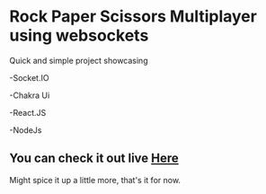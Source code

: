 # Rock Paper Scissors Multiplayer using websockets
Quick and simple project showcasing 

-Socket.IO 

-Chakra Ui  

-React.JS

-NodeJs

## You can check it out live [Here](https://rps.czarnowskijakub.tech)

Might spice it up a little more, that's it for now.
